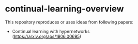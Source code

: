 # continual-learning-overview
 
This repository reproduces or uses ideas from following papers:
* Continual learning with hypernetworks (https://arxiv.org/abs/1906.00695)
